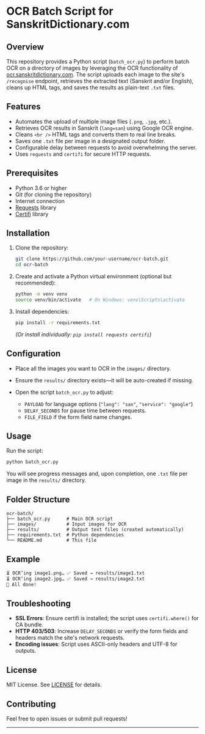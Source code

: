 # OCR Batch Script for SanskritDictionary.com

## Overview

This repository provides a Python script (`batch_ocr.py`) to perform batch OCR on a directory of images by leveraging the OCR functionality of [ocr.sanskritdictionary.com](https://ocr.sanskritdictionary.com/). The script uploads each image to the site's `/recognise` endpoint, retrieves the extracted text (Sanskrit and/or English), cleans up HTML tags, and saves the results as plain-text `.txt` files.

## Features

* Automates the upload of multiple image files (`.png`, `.jpg`, etc.).
* Retrieves OCR results in Sanskrit (`lang=san`) using Google OCR engine.
* Cleans `<br />` HTML tags and converts them to real line breaks.
* Saves one `.txt` file per image in a designated output folder.
* Configurable delay between requests to avoid overwhelming the server.
* Uses `requests` and `certifi` for secure HTTP requests.

## Prerequisites

* Python 3.6 or higher
* Git (for cloning the repository)
* Internet connection
* [Requests](https://pypi.org/project/requests/) library
* [Certifi](https://pypi.org/project/certifi/) library

## Installation

1. Clone the repository:

   ```bash
   git clone https://github.com/your-username/ocr-batch.git
   cd ocr-batch
   ```

2. Create and activate a Python virtual environment (optional but recommended):

   ```bash
   python -m venv venv
   source venv/bin/activate   # On Windows: venv\Scripts\activate
   ```

3. Install dependencies:

   ```bash
   pip install -r requirements.txt
   ```

   *(Or install individually: `pip install requests certifi`)*

## Configuration

* Place all the images you want to OCR in the `images/` directory.
* Ensure the `results/` directory exists—it will be auto-created if missing.
* Open the script `batch_ocr.py` to adjust:

  * `PAYLOAD` for language options (`"lang": "san"`, `"service": "google"`)
  * `DELAY_SECONDS` for pause time between requests.
  * `FILE_FIELD` if the form field name changes.

## Usage

Run the script:

```bash
python batch_ocr.py
```

You will see progress messages and, upon completion, one `.txt` file per image in the `results/` directory.

## Folder Structure

```
ocr-batch/
├── batch_ocr.py      # Main OCR script
├── images/           # Input images for OCR
├── results/          # Output text files (created automatically)
├── requirements.txt  # Python dependencies
└── README.md         # This file
```

## Example

```bash
⏳ OCR’ing image1.png… ✅ Saved → results/image1.txt
⏳ OCR’ing image2.jpg… ✅ Saved → results/image2.txt
🎉 All done!
```

## Troubleshooting

* **SSL Errors**: Ensure certifi is installed; the script uses `certifi.where()` for CA bundle.
* **HTTP 403/503**: Increase `DELAY_SECONDS` or verify the form fields and headers match the site's network requests.
* **Encoding issues**: Script uses ASCII-only headers and UTF-8 for outputs.

## License

MIT License. See [LICENSE](LICENSE) for details.

## Contributing

Feel free to open issues or submit pull requests!

---
